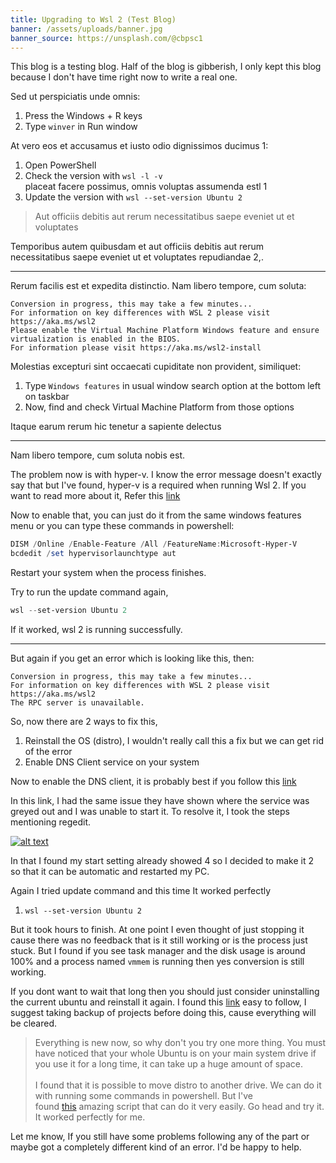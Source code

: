 ```yaml
---
title: Upgrading to Wsl 2 (Test Blog)
banner: /assets/uploads/banner.jpg
banner_source: https://unsplash.com/@cbpsc1
---
```

This blog is a testing blog. Half of the blog is gibberish, I only kept this blog because I don't have time right now to write a real one.

Sed ut perspiciatis unde omnis:

1. Press the Windows + R keys
2. Type `winver` in Run window

At vero eos et accusamus et iusto odio dignissimos ducimus 1:

1. Open PowerShell
2. Check the version with `wsl -l -v`\
   placeat facere possimus, omnis voluptas assumenda estl 1
3. Update the version with `wsl --set-version Ubuntu 2`

> Aut officiis debitis aut rerum necessitatibus saepe eveniet ut et voluptates

Temporibus autem quibusdam et aut officiis debitis aut rerum necessitatibus saepe eveniet ut et voluptates repudiandae 2,.

- - -

Rerum facilis est et expedita distinctio. Nam libero tempore, cum soluta:

```terminal
Conversion in progress, this may take a few minutes...
For information on key differences with WSL 2 please visit https://aka.ms/wsl2
Please enable the Virtual Machine Platform Windows feature and ensure virtualization is enabled in the BIOS.
For information please visit https://aka.ms/wsl2-install
```

Molestias excepturi sint occaecati cupiditate non provident, similiquet:

1. Type `Windows features` in usual window search option at the bottom left on taskbar
2. Now, find and check Virtual Machine Platform from those options

Itaque earum rerum hic tenetur a sapiente delectus

- - -

Nam libero tempore, cum soluta nobis est.

The problem now is with hyper-v. I know the error message doesn't exactly say that but I've found, hyper-v is a required when running Wsl 2. If you want to read more about it, Refer this [link](https://github.com/microsoft/WSL/issues/5363)

Now to enable that, you can just do it from the same windows features menu or you can type these commands in powershell:

```powershell
DISM /Online /Enable-Feature /All /FeatureName:Microsoft-Hyper-V
bcdedit /set hypervisorlaunchtype aut
```

Restart your system when the process finishes.

Try to run the update command again,

```powershell
wsl --set-version Ubuntu 2
```

If it worked, wsl 2 is running successfully.

- - -

But again if you get an error which is looking like this, then:

```terminal
Conversion in progress, this may take a few minutes...
For information on key differences with WSL 2 please visit https://aka.ms/wsl2
The RPC server is unavailable.
```

So, now there are 2 ways to fix this,

1. Reinstall the OS (distro), I wouldn't really call this a fix but we can get rid of the error
2. Enable DNS Client service on your system

Now to enable the DNS client, it is probably best if you follow this [link](https://wintechlab.com/enable-disable-dns-client-service/)

In this link, I had the same issue they have shown where the service was greyed out and I was unable to start it. To resolve it, I took the steps mentioning regedit.

[![alt text](https://pranavmalvawala.com/static/4492a13e6bea2125a03abbec8fb9355e/36dbb/regedit.jpg "regedit")](https://pranavmalvawala.com/static/4492a13e6bea2125a03abbec8fb9355e/1fe05/regedit.jpg)

In that I found my start setting already showed 4 so I decided to make it 2 so that it can be automatic and restarted my PC.

Again I tried update command and this time It worked perfectly

1. `wsl --set-version Ubuntu 2`

But it took hours to finish. At one point I even thought of just stopping it cause there was no feedback that is it still working or is the process just stuck. But I found if you see task manager and the disk usage is around 100% and a process named `vmmem` is running then yes conversion is still working.

If you dont want to wait that long then you should just consider uninstalling the current ubuntu and reinstall it again. I found this [link](https://www.digitalocean.com/community/posts/trying-the-new-wsl-2-its-fast-windows-subsystem-for-linux) easy to follow, I suggest taking backup of projects before doing this, cause everything will be cleared.

> Everything is new now, so why don't you try one more thing. You must have noticed that your whole Ubuntu is on your main system drive if you use it for a long time, it can take up a huge amount of space.\
> \
> I found that it is possible to move distro to another drive. We can do it with running some commands in powershell. But I've found [this](https://github.com/pxlrbt/move-wsl) amazing script that can do it very easily. Go head and try it. It worked perfectly for me.

Let me know, If you still have some problems following any of the part or maybe got a completely different kind of an error. I'd be happy to help.